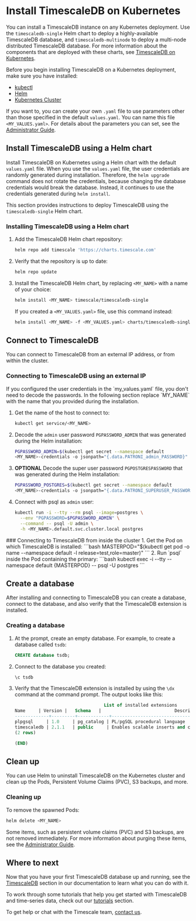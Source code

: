# Install TimescaleDB on Kubernetes
You can install a TimescaleDB instance on any Kubernetes deployment. Use the
`timescaledb-single` Helm chart to deploy a highly-available TimescaleDB
database, and `timescaledb-multinode` to deploy a multi-node distributed
TimescaleDB database. For more information about the components that are
deployed with these charts, see [TimescaleDB on Kubernetes][timescaledb-k8s].

Before you begin installing TimescaleDB on a Kubernetes deployment, make sure
you have installed:
* [kubectl][kubectl-install]
* [Helm][helm-install]
* [Kubernetes Cluster][kubernetes-install]

If you want to, you can create your own `.yaml` file to use parameters other
than those specified in the default `values.yaml`. You can name this file
`<MY_VALUES.yaml>`. For details about the parameters you can set, see the
[Administrator Guide][admin-guide].

## Install TimescaleDB using a Helm chart
Install TimescaleDB on Kubernetes using a Helm chart with the default
`values.yaml` file. When you use the `values.yaml` file, the user credentials
are randomly generated during installation. Therefore, the `helm upgrade`
command does not rotate the credentials, because changing the database
credentials would break the database. Instead, it continues to use the
credentials generated during `helm install`.

This section provides instructions to deploy TimescaleDB using the
`timescaledb-single` Helm chart.

<procedure>

### Installing TimescaleDB using a Helm chart
1.  Add the TimescaleDB Helm chart repository:
    ```bash
    helm repo add timescale 'https://charts.timescale.com'
    ```
1.  Verify that the repository is up to date:
    ```bash
    helm repo update
    ```
1.  Install the TimescaleDB Helm chart, by replacing `<MY_NAME>` with a name of
    your choice:
    ```bash
    helm install <MY_NAME> timescale/timescaledb-single
    ```
    If you created a `<MY_VALUES.yaml>` file, use this command instead:
    ```bash
    helm install <MY_NAME> -f <MY_VALUES.yaml> charts/timescaledb-single
    ```

</procedure> 

## Connect to TimescaleDB
You can connect to TimescaleDB from an external IP address, or from within the
cluster.

<procedure>

### Connecting to TimescaleDB using an external IP

<highlight type="note">
If you configured the user credentials in the `my_values.yaml` file, you don't
need to decode the passwords. In the following section replace `MY_NAME` with
the name that you provided during the installation.
</highlight>

1. Get the name of the host to connect to:
    ```bash
    kubectl get service/<MY_NAME>
    ```
1. Decode the `admin` user password `PGPASSWORD_ADMIN` that was generated during
   the Helm installation:
    ```bash
    PGPASSWORD_ADMIN=$(kubectl get secret --namespace default 
    <MY_NAME>-credentials -o jsonpath="{.data.PATRONI_admin_PASSWORD}" | base64 --decode)
    ``` 
1. **OPTIONAL** Decode the super user password `PGPOSTGRESPASSWORD` that was
   generated during the Helm installation:
    ```bash
    PGPASSWORD_POSTGRES=$(kubectl get secret --namespace default 
    <MY_NAME>-credentials -o jsonpath="{.data.PATRONI_SUPERUSER_PASSWORD}" | base64 --decode)
    ```
1. Connect with psql as `admin` user:
    ```bash
    kubectl run -i --tty --rm psql --image=postgres \
      --env "PGPASSWORD=$PGPASSWORD_ADMIN" \
      --command -- psql -U admin \
      -h <MY_NAME>.default.svc.cluster.local postgres
    ```
    
</procedure>

<procedure>
### Connecting to TimescaleDB from inside the cluster
1. Get the Pod on which TimescaleDB is installed:
   ```bash
   MASTERPOD="$(kubectl get pod -o name --namespace default -l release=test,role=master)"
   ```
2. Run `psql` inside the Pod containing the primary:
   ```bash
   kubectl exec -i --tty --namespace default &lbrace;MASTERPOD&rbrace; -- psql -U postgres
   ```

</procedure>

## Create a database
 After installing and connecting to TimescaleDB you can create a database,
 connect to the database, and also verify that the TimescaleDB extension is
 installed.

<procedure>

### Creating a database
1.  At the prompt, create an empty database. For example, to create a database
    called `tsdb`:
    ```sql
    CREATE database tsdb;
    ```
1.  Connect to the database you created:
    ```sql
    \c tsdb
    ```
1.  Verify that the TimescaleDB extension is installed by using the `\dx`
    command at the command prompt. The output looks like this:
    ```sql
                                      List of installed extensions
    Name     | Version |   Schema   |                            Description                            
    -------------+---------+------------+-------------------------------------------------------------------
    plpgsql     | 1.0     | pg_catalog | PL/pgSQL procedural language
    timescaledb | 2.1.1   | public     | Enables scalable inserts and complex queries for time-series data
    (2 rows)

    (END)
    ```

</procedure>

## Clean up
You can use Helm to uninstall TimescaleDB on the Kubernetes cluster and clean up
the Pods, Persistent Volume Claims (PVC), S3 backups, and more.

### Cleaning up
To remove the spawned Pods:
```bash
helm delete <MY_NAME>
```
Some items, such as persistent volume claims (PVC) and S3 backups, are not removed
immediately. For more information about purging these items, see the
[Administrator Guide][admin-guide].

## Where to next
Now that you have your first TimescaleDB database up and running, see
the [TimescaleDB][tsdb-docs] section in our documentation to learn what
you can do with it.

To work through some tutorials that help you get started with
TimescaleDB and time-series data, check out our [tutorials][tutorials] section.

To get help or chat with the Timescale team, [contact us][contact].


[kubectl-install]: https://kubernetes.io/docs/tasks/tools/
[kubernetes-install]: https://kubernetes.io/docs/setup/
[helm-install]: https://helm.sh/docs/intro/install/
[minikube-install]: https://minikube.sigs.k8s.io/docs/start/
[aws-eks]: https://docs.aws.amazon.com/eks/latest/userguide/getting-started.html
[microk8s-install]: https://microk8s.io/docs/getting-started
[contact]: https://www.timescale.com/contact
[tsdb-docs]: timescaledb/:currentVersion:/
[admin-guide]: https://github.com/timescale/timescaledb-kubernetes/blob/master/charts/timescaledb-single/admin-guide.md
[timescaledb-k8s]: /timescaledb/:currentVersion:/overview/timescale-kubernetes/
[tutorials]: /timescaledb/:currentVersion:/tutorials/